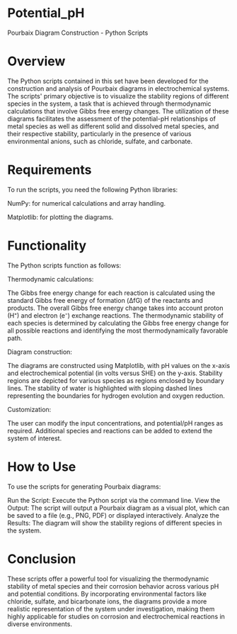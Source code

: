 # Potential_pH
Pourbaix Diagram Construction - Python Scripts

# Overview

The Python scripts contained in this set have been developed for the construction and analysis of Pourbaix diagrams in electrochemical systems. The scripts' primary objective is to visualize the stability regions of different species in the system, a task that is achieved through thermodynamic calculations that involve Gibbs free energy changes. The utilization of these diagrams facilitates the assessment of the potential-pH relationships of metal species as well as different solid and dissolved metal species, and their respective stability, particularly in the presence of various environmental anions, such as chloride, sulfate, and carbonate.

# Requirements

To run the scripts, you need the following Python libraries:

NumPy: for numerical calculations and array handling.

Matplotlib: for plotting the diagrams.

# Functionality

The Python scripts function as follows:
  
  Thermodynamic calculations:
  
  The Gibbs free energy change for each reaction is calculated using the standard Gibbs free energy of formation (ΔfG) of the reactants and products.
  The overall Gibbs free energy change takes into account proton (H⁺) and electron (e⁻) exchange reactions.
  The thermodynamic stability of each species is determined by calculating the Gibbs free energy change for all possible reactions and identifying the most thermodynamically favorable path.

  Diagram construction:
  
  The diagrams are constructed using Matplotlib, with pH values on the x-axis and electrochemical potential (in volts versus SHE) on the y-axis.
  Stability regions are depicted for various species as regions enclosed by boundary lines.
  The stability of water is highlighted with sloping dashed lines representing the boundaries for hydrogen evolution and oxygen reduction.

  Customization:
  
  The user can modify the input concentrations, and potential/pH ranges as required.
  Additional species and reactions can be added to extend the system of interest.

# How to Use

  To use the scripts for generating Pourbaix diagrams:

  Run the Script: Execute the Python script via the command line.
  View the Output: The script will output a Pourbaix diagram as a visual plot, which can be saved to a file (e.g., PNG, PDF) or displayed interactively.
  Analyze the Results: The diagram will show the stability regions of different species in the system.

# Conclusion
  
  These scripts offer a powerful tool for visualizing the thermodynamic stability of metal species and their corrosion behavior across various pH and potential conditions.
  By incorporating environmental factors like chloride, sulfate, and bicarbonate ions, the diagrams provide a more realistic representation of the system under investigation, making them highly applicable for studies on corrosion and   electrochemical reactions in diverse environments.
